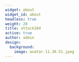 ```yaml
---
widget: about
widget_id: about
headless: true
weight: 20
title: attack204
active: true
author: admin
design:
  background:
    image: avatar-11.30.51.jpeg
---
```

